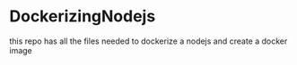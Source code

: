 # DockerizingNodejs
this repo has all the files needed to dockerize a nodejs and create a docker image
